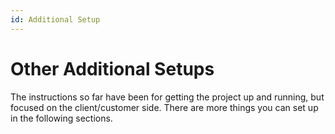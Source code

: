 ```yaml
---
id: Additional Setup
---
```


# Other Additional Setups

The instructions so far have been for getting the project up and running, but focused on the client/customer side.
There are more things you can set up in the following sections.
